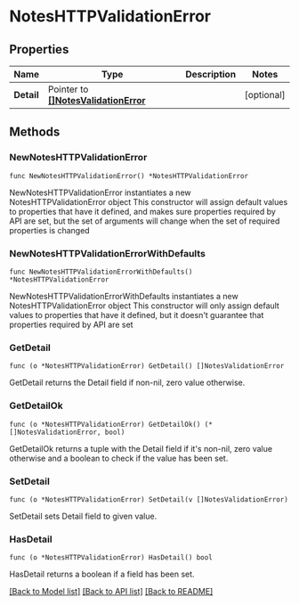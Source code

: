 # NotesHTTPValidationError

## Properties

Name | Type | Description | Notes
------------ | ------------- | ------------- | -------------
**Detail** | Pointer to [**[]NotesValidationError**](NotesValidationError.md) |  | [optional] 

## Methods

### NewNotesHTTPValidationError

`func NewNotesHTTPValidationError() *NotesHTTPValidationError`

NewNotesHTTPValidationError instantiates a new NotesHTTPValidationError object
This constructor will assign default values to properties that have it defined,
and makes sure properties required by API are set, but the set of arguments
will change when the set of required properties is changed

### NewNotesHTTPValidationErrorWithDefaults

`func NewNotesHTTPValidationErrorWithDefaults() *NotesHTTPValidationError`

NewNotesHTTPValidationErrorWithDefaults instantiates a new NotesHTTPValidationError object
This constructor will only assign default values to properties that have it defined,
but it doesn't guarantee that properties required by API are set

### GetDetail

`func (o *NotesHTTPValidationError) GetDetail() []NotesValidationError`

GetDetail returns the Detail field if non-nil, zero value otherwise.

### GetDetailOk

`func (o *NotesHTTPValidationError) GetDetailOk() (*[]NotesValidationError, bool)`

GetDetailOk returns a tuple with the Detail field if it's non-nil, zero value otherwise
and a boolean to check if the value has been set.

### SetDetail

`func (o *NotesHTTPValidationError) SetDetail(v []NotesValidationError)`

SetDetail sets Detail field to given value.

### HasDetail

`func (o *NotesHTTPValidationError) HasDetail() bool`

HasDetail returns a boolean if a field has been set.


[[Back to Model list]](../README.md#documentation-for-models) [[Back to API list]](../README.md#documentation-for-api-endpoints) [[Back to README]](../README.md)


